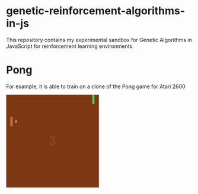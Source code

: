 # genetic-reinforcement-algorithms-in-js
This repository contains my experimental sandbox for Genetic Algorithms in JavaScript for reinforcement learning environments.

# Pong
For example, it is able to train on a clone of the Pong game for Atari 2600

<img src='anims/pong.gif'  width="250px" />
